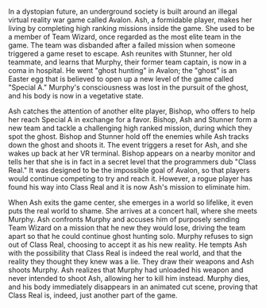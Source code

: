 In a dystopian future, an underground society is built around an illegal virtual reality war game called Avalon. Ash, a formidable player, makes her living by completing high ranking missions inside the game. She used to be a member of Team Wizard, once regarded as the most elite team in the game. The team was disbanded after a failed mission when someone triggered a game reset to escape. Ash reunites with Stunner, her old teammate, and learns that Murphy, their former team captain, is now in a coma in hospital. He went "ghost hunting" in Avalon; the "ghost" is an Easter egg that is believed to open up a new level of the game called "Special A." Murphy's consciousness was lost in the pursuit of the ghost, and his body is now in a vegetative state.

Ash catches the attention of another elite player, Bishop, who offers to help her reach Special A in exchange for a favor. Bishop, Ash and Stunner form a new team and tackle a challenging high ranked mission, during which they spot the ghost. Bishop and Stunner hold off the enemies while Ash tracks down the ghost and shoots it. The event triggers a reset for Ash, and she wakes up back at her VR terminal. Bishop appears on a nearby monitor and tells her that she is in fact in a secret level that the programmers dub "Class Real." It was designed to be the impossible goal of Avalon, so that players would continue competing to try and reach it. However, a rogue player has found his way into Class Real and it is now Ash's mission to eliminate him.

When Ash exits the game center, she emerges in a world so lifelike, it even puts the real world to shame. She arrives at a concert hall, where she meets Murphy. Ash confronts Murphy and accuses him of purposely sending Team Wizard on a mission that he new they would lose, driving the team apart so that he could continue ghost hunting solo. Murphy refuses to sign out of Class Real, choosing to accept it as his new reality. He tempts Ash with the possibility that Class Real is indeed the real world, and that the reality they thought they knew was a lie. They draw their weapons and Ash shoots Murphy. Ash realizes that Murphy had unloaded his weapon and never intended to shoot Ash, allowing her to kill him instead. Murphy dies, and his body immediately disappears in an animated cut scene, proving that Class Real is, indeed, just another part of the game.